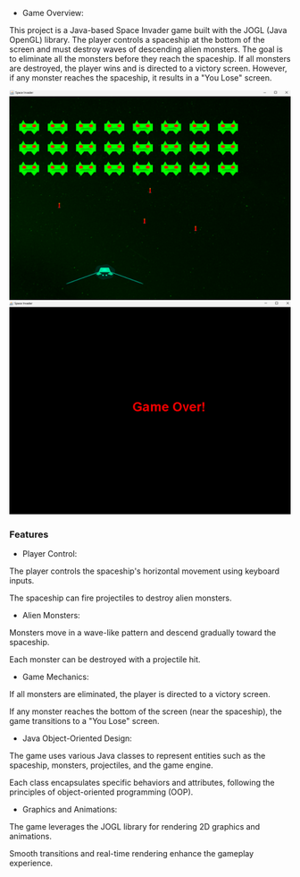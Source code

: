 - Game Overview:

This project is a Java-based Space Invader game built with the JOGL (Java OpenGL) library. The player controls a spaceship at the bottom of the screen and must destroy waves of descending alien monsters. The goal is to eliminate all the monsters before they reach the spaceship. If all monsters are destroyed, the player wins and is directed to a victory screen. However, if any monster reaches the spaceship, it results in a "You Lose" screen.


![game](https://raw.githubusercontent.com/SMaitriya/Portfolio/main/public/images/spaceproject/game.png)
![lose](https://raw.githubusercontent.com/SMaitriya/Portfolio/main/public/images/spaceproject/lose.png)




### Features

- Player Control:

The player controls the spaceship's horizontal movement using keyboard inputs.

The spaceship can fire projectiles to destroy alien monsters.

- Alien Monsters:

Monsters move in a wave-like pattern and descend gradually toward the spaceship.

Each monster can be destroyed with a projectile hit.

- Game Mechanics:

If all monsters are eliminated, the player is directed to a victory screen.

If any monster reaches the bottom of the screen (near the spaceship), the game transitions to a "You Lose" screen.

- Java Object-Oriented Design:

The game uses various Java classes to represent entities such as the spaceship, monsters, projectiles, and the game engine.

Each class encapsulates specific behaviors and attributes, following the principles of object-oriented programming (OOP).

- Graphics and Animations:

The game leverages the JOGL library for rendering 2D graphics and animations.

Smooth transitions and real-time rendering enhance the gameplay experience.


